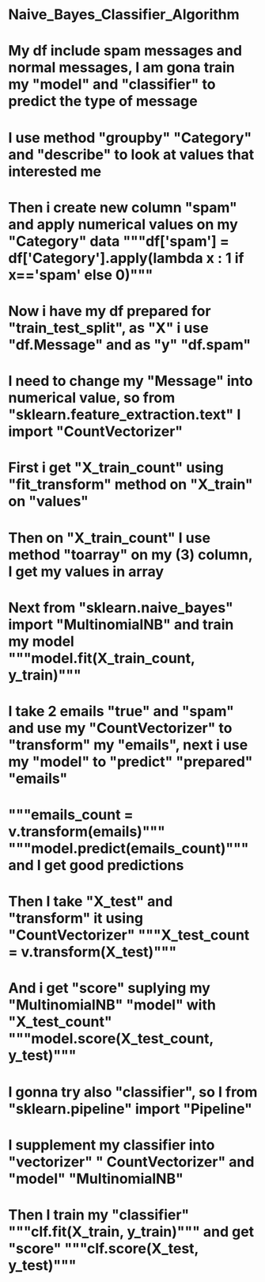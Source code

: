 # Naive_Bayes_Classifier_Algorithm
# My df include spam messages and normal messages, I am gona train my "model" and "classifier" to predict the type of message
# I use method "groupby" "Category" and "describe" to look at values that interested me
# Then i create new column "spam" and apply numerical values on my "Category" data """df['spam'] = df['Category'].apply(lambda x : 1 if x=='spam' else 0)"""
# Now i have my df prepared for "train_test_split", as "X" i use "df.Message" and as "y" "df.spam"
# I need to change my "Message" into numerical value, so from "sklearn.feature_extraction.text" I import "CountVectorizer"
# First i get "X_train_count" using "fit_transform" method on "X_train" on "values"
# Then on "X_train_count" I use method "toarray" on my (3) column, I get my values in array
# Next from "sklearn.naive_bayes" import "MultinomialNB" and train my model """model.fit(X_train_count, y_train)"""
# I take 2 emails "true" and "spam" and use my "CountVectorizer" to "transform" my "emails", next i use my "model" to "predict" "prepared" "emails"
# """emails_count = v.transform(emails)""" """model.predict(emails_count)""" and I get good predictions
# Then I take "X_test" and "transform" it using "CountVectorizer" """X_test_count = v.transform(X_test)""" 
# And i get "score" suplying my "MultinomialNB" "model" with "X_test_count" """model.score(X_test_count, y_test)"""
# I gonna try also "classifier", so I from "sklearn.pipeline" import "Pipeline"
# I supplement my classifier into "vectorizer" " CountVectorizer" and "model" "MultinomialNB"
# Then I train my "classifier" """clf.fit(X_train, y_train)""" and get "score" """clf.score(X_test, y_test)"""

